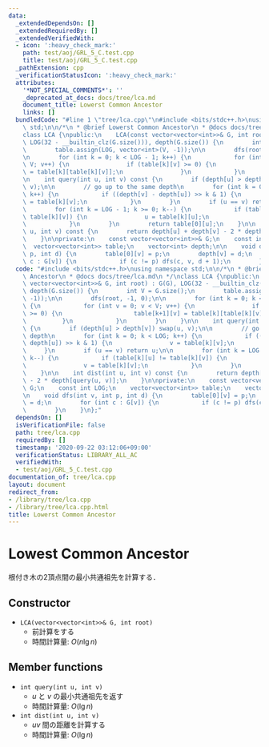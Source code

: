 ```yaml
---
data:
  _extendedDependsOn: []
  _extendedRequiredBy: []
  _extendedVerifiedWith:
  - icon: ':heavy_check_mark:'
    path: test/aoj/GRL_5_C.test.cpp
    title: test/aoj/GRL_5_C.test.cpp
  _pathExtension: cpp
  _verificationStatusIcon: ':heavy_check_mark:'
  attributes:
    '*NOT_SPECIAL_COMMENTS*': ''
    _deprecated_at_docs: docs/tree/lca.md
    document_title: Lowerst Common Ancestor
    links: []
  bundledCode: "#line 1 \"tree/lca.cpp\"\n#include <bits/stdc++.h>\nusing namespace\
    \ std;\n\n/*\n * @brief Lowerst Common Ancestor\n * @docs docs/tree/lca.md\n */\n\
    class LCA {\npublic:\n    LCA(const vector<vector<int>>& G, int root) : G(G),\
    \ LOG(32 - __builtin_clz(G.size())), depth(G.size()) {\n        int V = G.size();\n\
    \        table.assign(LOG, vector<int>(V, -1));\n\n        dfs(root, -1, 0);\n\
    \n        for (int k = 0; k < LOG - 1; k++) {\n            for (int v = 0; v <\
    \ V; v++) {\n                if (table[k][v] >= 0) {\n                    table[k+1][v]\
    \ = table[k][table[k][v]];\n                }\n            }\n        }\n    }\n\
    \n    int query(int u, int v) const {\n        if (depth[u] > depth[v]) swap(u,\
    \ v);\n\n        // go up to the same depth\n        for (int k = 0; k < LOG;\
    \ k++) {\n            if ((depth[v] - depth[u]) >> k & 1) {\n                v\
    \ = table[k][v];\n            }\n        }\n        if (u == v) return u;\n\n\
    \        for (int k = LOG - 1; k >= 0; k--) {\n            if (table[k][u] !=\
    \ table[k][v]) {\n                u = table[k][u];\n                v = table[k][v];\n\
    \            }\n        }\n        return table[0][u];\n    }\n\n    int dist(int\
    \ u, int v) const {\n        return depth[u] + depth[v] - 2 * depth[query(u, v)];\n\
    \    }\n\nprivate:\n    const vector<vector<int>>& G;\n    const int LOG;\n  \
    \  vector<vector<int>> table;\n    vector<int> depth;\n\n    void dfs(int v, int\
    \ p, int d) {\n        table[0][v] = p;\n        depth[v] = d;\n        for (int\
    \ c : G[v]) {\n            if (c != p) dfs(c, v, d + 1);\n        }\n    }\n};\n"
  code: "#include <bits/stdc++.h>\nusing namespace std;\n\n/*\n * @brief Lowerst Common\
    \ Ancestor\n * @docs docs/tree/lca.md\n */\nclass LCA {\npublic:\n    LCA(const\
    \ vector<vector<int>>& G, int root) : G(G), LOG(32 - __builtin_clz(G.size())),\
    \ depth(G.size()) {\n        int V = G.size();\n        table.assign(LOG, vector<int>(V,\
    \ -1));\n\n        dfs(root, -1, 0);\n\n        for (int k = 0; k < LOG - 1; k++)\
    \ {\n            for (int v = 0; v < V; v++) {\n                if (table[k][v]\
    \ >= 0) {\n                    table[k+1][v] = table[k][table[k][v]];\n      \
    \          }\n            }\n        }\n    }\n\n    int query(int u, int v) const\
    \ {\n        if (depth[u] > depth[v]) swap(u, v);\n\n        // go up to the same\
    \ depth\n        for (int k = 0; k < LOG; k++) {\n            if ((depth[v] -\
    \ depth[u]) >> k & 1) {\n                v = table[k][v];\n            }\n   \
    \     }\n        if (u == v) return u;\n\n        for (int k = LOG - 1; k >= 0;\
    \ k--) {\n            if (table[k][u] != table[k][v]) {\n                u = table[k][u];\n\
    \                v = table[k][v];\n            }\n        }\n        return table[0][u];\n\
    \    }\n\n    int dist(int u, int v) const {\n        return depth[u] + depth[v]\
    \ - 2 * depth[query(u, v)];\n    }\n\nprivate:\n    const vector<vector<int>>&\
    \ G;\n    const int LOG;\n    vector<vector<int>> table;\n    vector<int> depth;\n\
    \n    void dfs(int v, int p, int d) {\n        table[0][v] = p;\n        depth[v]\
    \ = d;\n        for (int c : G[v]) {\n            if (c != p) dfs(c, v, d + 1);\n\
    \        }\n    }\n};"
  dependsOn: []
  isVerificationFile: false
  path: tree/lca.cpp
  requiredBy: []
  timestamp: '2020-09-22 03:12:06+09:00'
  verificationStatus: LIBRARY_ALL_AC
  verifiedWith:
  - test/aoj/GRL_5_C.test.cpp
documentation_of: tree/lca.cpp
layout: document
redirect_from:
- /library/tree/lca.cpp
- /library/tree/lca.cpp.html
title: Lowerst Common Ancestor
---
```

# Lowest Common Ancestor

根付き木の2頂点間の最小共通祖先を計算する．

## Constructor

- `LCA(vector<vector<int>>& G, int root)`
    - 前計算をする
    - 時間計算量: $O(n\lg n)$

## Member functions

- `int query(int u, int v)`
    - $u$ と $v$ の最小共通祖先を返す
    - 時間計算量: $O(\lg n)$
- `int dist(int u, int v)`
    - $uv$ 間の距離を計算する
    - 時間計算量: $O(\lg n)$